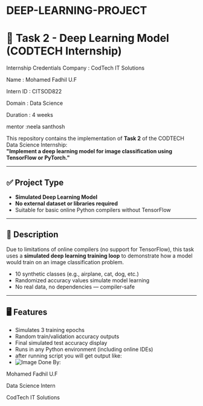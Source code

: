 # DEEP-LEARNING-PROJECT
# 📌 Task 2 - Deep Learning Model (CODTECH Internship)
Internship Credentials
Company : CodTech IT Solutions

Name : Mohamed Fadhil U.F

Intern ID : CITSOD822

Domain : Data Science

Duration : 4 weeks

mentor  :neela santhosh


This repository contains the implementation of **Task 2** of the CODTECH Data Science Internship:  
**"Implement a deep learning model for image classification using TensorFlow or PyTorch."**

---

## ✅ Project Type

- **Simulated Deep Learning Model**
- **No external dataset or libraries required**
- Suitable for basic online Python compilers without TensorFlow

---

## 🧠 Description

Due to limitations of online compilers (no support for TensorFlow), this task uses a **simulated deep learning training loop** to demonstrate how a model would train on an image classification problem.

- 10 synthetic classes (e.g., airplane, cat, dog, etc.)
- Randomized accuracy values simulate model learning
- No real data, no dependencies — compiler-safe

---

## 🖥️ Features

- Simulates 3 training epochs
- Random train/validation accuracy outputs
- Final simulated test accuracy display
- Runs in any Python environment (including online IDEs)
- after running script you will get output like:
- ![Image](https://github.com/user-attachments/assets/589472f7-4be2-449c-853f-35cbbc2c0b18)
Done By:

Mohamed Fadhil U.F

Data Science Intern

CodTech IT Solutions






